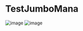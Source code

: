 # TestJumboMana
![image](https://github.com/noahmazard/TestJumboMana/assets/93341159/5be1ff14-8a94-473f-8e0f-30676347e852)
![image](https://github.com/noahmazard/TestJumboMana/assets/93341159/1a8746c6-5954-4049-bf11-e8173d29f07d)

